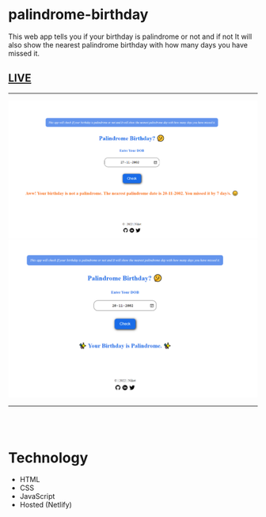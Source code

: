 # palindrome-birthday
 This web app tells you if your birthday is palindrome or not and if not It will also show the nearest palindrome birthday with how many days you have missed it.



## [LIVE](https://palindrome-birthday-nk.netlify.app/)

---

![Demo](/icons/app-ss.png)
![Demo](/icons/app-ss2.png)

---
<br/>
<br/>

# Technology

- HTML
- CSS
- JavaScript
- Hosted (Netlify)